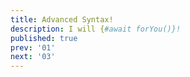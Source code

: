 ```yaml
---
title: Advanced Syntax!
description: I will {#await forYou()}!
published: true
prev: '01'
next: '03'
---
```


<script context="module">
    
</script>
